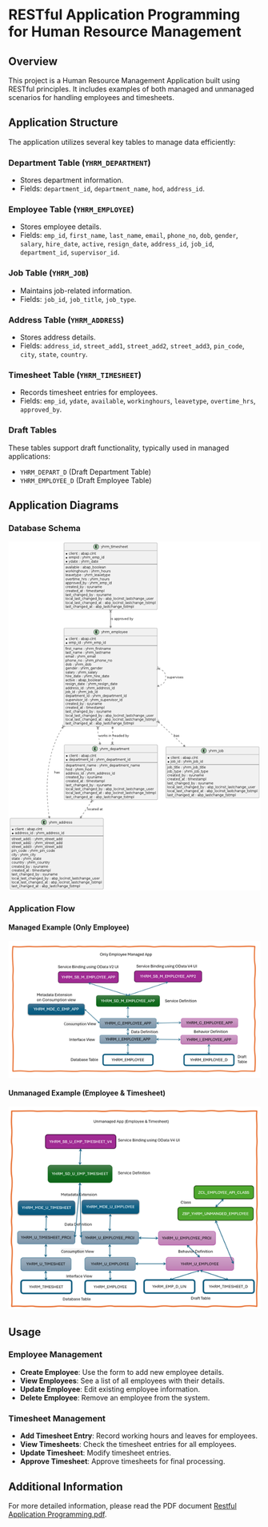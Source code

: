 # RESTful Application Programming for Human Resource Management

## Overview
This project is a Human Resource Management Application built using RESTful principles. It includes examples of both managed and unmanaged scenarios for handling employees and timesheets.

## Application Structure
The application utilizes several key tables to manage data efficiently:

### Department Table (`YHRM_DEPARTMENT`)
- Stores department information.
- Fields: `department_id`, `department_name`, `hod`, `address_id`.

### Employee Table (`YHRM_EMPLOYEE`)
- Stores employee details.
- Fields: `emp_id`, `first_name`, `last_name`, `email`, `phone_no`, `dob`, `gender`, `salary`, `hire_date`, `active`, `resign_date`, `address_id`, `job_id`, `department_id`, `supervisor_id`.

### Job Table (`YHRM_JOB`)
- Maintains job-related information.
- Fields: `job_id`, `job_title`, `job_type`.

### Address Table (`YHRM_ADDRESS`)
- Stores address details.
- Fields: `address_id`, `street_add1`, `street_add2`, `street_add3`, `pin_code`, `city`, `state`, `country`.

### Timesheet Table (`YHRM_TIMESHEET`)
- Records timesheet entries for employees.
- Fields: `emp_id`, `ydate`, `available`, `workinghours`, `leavetype`, `overtime_hrs`, `approved_by`.

### Draft Tables
These tables support draft functionality, typically used in managed applications:
- `YHRM_DEPART_D` (Draft Department Table)
- `YHRM_EMPLOYEE_D` (Draft Employee Table)

## Application Diagrams

### Database Schema
![Database Schema](https://github.com/Smitpadshala99/YHRM_RAP_APPLICATION/blob/main/Img/Database%20Diagram.png)

### Application Flow

#### Managed Example (Only Employee)
![Managed Application Flow](https://github.com/Smitpadshala99/YHRM_RAP_APPLICATION/blob/main/Img/Managed%20Employee%20App%20Diagram.png)

#### Unmanaged Example (Employee & Timesheet)
![Unmanaged Application Flow](https://github.com/Smitpadshala99/YHRM_RAP_APPLICATION/blob/main/Img/UnManaged%20Employee%20Timesheet%20App%20Diagram.png)

## Usage

### Employee Management
- **Create Employee**: Use the form to add new employee details.
- **View Employees**: See a list of all employees with their details.
- **Update Employee**: Edit existing employee information.
- **Delete Employee**: Remove an employee from the system.

### Timesheet Management
- **Add Timesheet Entry**: Record working hours and leaves for employees.
- **View Timesheets**: Check the timesheet entries for all employees.
- **Update Timesheet**: Modify timesheet entries.
- **Approve Timesheet**: Approve timesheets for final processing.

## Additional Information

For more detailed information, please read the PDF document [Restful Application Programming.pdf](https://github.com/Smitpadshala99/YHRM_RAP_APPLICATION/blob/main/Restful%20Application%20Programming.pdf).
